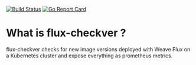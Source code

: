[![Build Status](https://travis-ci.org/nmaupu/flux-checkver.svg?branch=master)](https://travis-ci.org/nmaupu/flux-checkver)
[![Go Report Card](https://goreportcard.com/badge/github.com/nmaupu/flux-checkver)](https://goreportcard.com/report/github.com/nmaupu/flux-checkver)

# What is flux-checkver ?

flux-checkver checks for new image versions deployed with Weave Flux on a Kubernetes cluster and expose everything as prometheus metrics.
